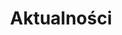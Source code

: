 ---
title: "Aktualności"
layout: home
permalink: /blog/
sidebar:
  - title: "Spotkania w semestrze 2023/2024"
  - title: "Miejsce"
    text: "Sala A.1.0.4 w C-13"
  - title: "Godzina"
    text: "17 (tydzień nieparzysty) 19 (tydzień parzysty)"
---